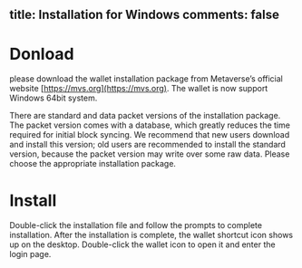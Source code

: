 title:  Installation for Windows
comments: false
---

# Donload 
please download the wallet installation package from Metaverse’s official website [https://mvs.org](https://mvs.org). The wallet is now support Windows 64bit system.

There are standard and data packet versions of the installation package. The packet version comes with a database, which greatly reduces the time required for initial block syncing. We recommend that new users download and install this version; old users are recommended to install the standard version, because the packet version may write over some raw data. Please choose the appropriate installation package.

# Install
Double-click the installation file and follow the prompts to complete installation. After the installation is complete, the wallet shortcut icon shows up on the desktop. Double-click the wallet icon to open it and enter the login page.

